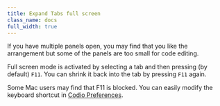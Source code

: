 ```yaml
---
title: Expand Tabs full screen
class_name: docs
full_width: true
---
```


If you have multiple panels open, you may find that you like the arrangement but some of the panels are too small for code editing.

Full screen mode is activated by selecting a tab and then pressing (by default) `F11`. You can shrink it back into the tab by pressing `F11` again.

Some Mac users may find that F11 is blocked. You can easily modify the keyboard shortcut in [Codio Preferences](/docs/ide/customization/codio-prefs).

